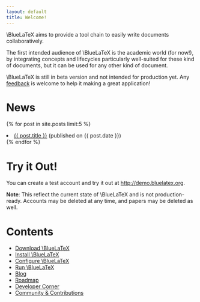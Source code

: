 ```yaml
---
layout: default
title: Welcome!
---
```

\BlueLaTeX aims to provide a tool chain to easily write documents collaboratively.

The first intended audience of \BlueLaTeX is the academic world (for now!), by integrating concepts and lifecycles particularly well-suited for these kind of documents, but it can be used for any other kind of document.

\BlueLaTeX is still in beta version and not intended for production yet. Any [feedback](community/) is welcome to help it making a great application!

News
====

{% for post in site.posts limit:5 %}
<li class="post">
  <a href="{{ post.url }}">{{ post.title }}</a> <span class="light">(published on {{ post.date }})</span>
</li>
{% endfor %}

Try it Out!
===========

You can create a test account and try it out at <http://demo.bluelatex.org>.

**Note**: This reflect the current state of \BlueLaTeX and is not production-ready. Accounts may be deleted at any time, and papers may be deleted as well.

Contents
========

 - [Download \BlueLaTeX](/download/)
 - [Install \BlueLaTeX](/installation/)
 - [Configure \BlueLaTeX](/configuration/)
 - [Run \BlueLaTeX](/running/)
 - [Blog](/blog/)
 - [Roadmap](/roadmap/)
 - [Developer Corner](/developers/)
 - [Community & Contributions](/community/)
